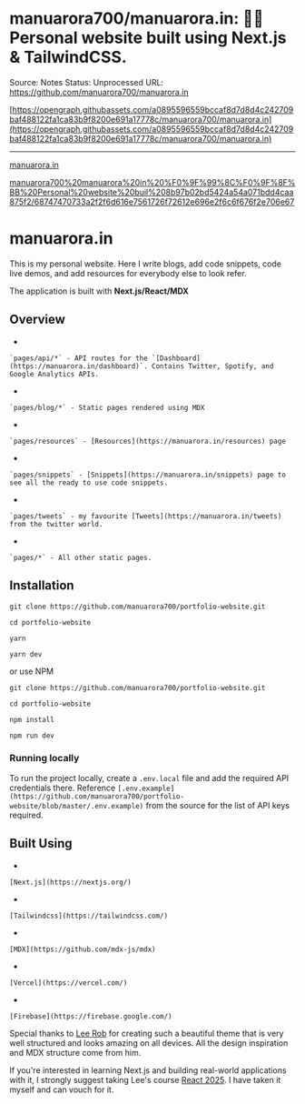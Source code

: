 # manuarora700/manuarora.in: 🙌🏻 Personal website built using Next.js & TailwindCSS.

Source: Notes
Status: Unprocessed
URL: https://github.com/manuarora700/manuarora.in

[https://opengraph.githubassets.com/a0895596559bccaf8d7d8d4c242709baf488122fa1ca83b9f8200e691a17778c/manuarora700/manuarora.in](https://opengraph.githubassets.com/a0895596559bccaf8d7d8d4c242709baf488122fa1ca83b9f8200e691a17778c/manuarora700/manuarora.in)

---

[manuarora.in](manuarora700%20manuarora%20in%20%F0%9F%99%8C%F0%9F%8F%BB%20Personal%20website%20buil%208b97b02bd5424a54a071bdd4caa875f2/manuarora.in)

[manuarora700%20manuarora%20in%20%F0%9F%99%8C%F0%9F%8F%BB%20Personal%20website%20buil%208b97b02bd5424a54a071bdd4caa875f2/68747470733a2f2f6d616e7561726f72612e696e2f6c6f676f2e706e67](manuarora700%20manuarora%20in%20%F0%9F%99%8C%F0%9F%8F%BB%20Personal%20website%20buil%208b97b02bd5424a54a071bdd4caa875f2/68747470733a2f2f6d616e7561726f72612e696e2f6c6f676f2e706e67)

# manuarora.in

This is my personal website. Here I write blogs, add code snippets, code live demos, and add resources for everybody else to look refer.

The application is built with **Next.js/React/MDX**

## Overview

- 
    
    `pages/api/*` - API routes for the `[Dashboard](https://manuarora.in/dashboard)`. Contains Twitter, Spotify, and Google Analytics APIs.
    
- 
    
    `pages/blog/*` - Static pages rendered using MDX
    
- 
    
    `pages/resources` - [Resources](https://manuarora.in/resources) page
    
- 
    
    `pages/snippets` - [Snippets](https://manuarora.in/snippets) page to see all the ready to use code snippets.
    
- 
    
    `pages/tweets` - my favourite [Tweets](https://manuarora.in/tweets) from the twitter world.
    
- 
    
    `pages/*` - All other static pages.
    

## Installation

```
git clone https://github.com/manuarora700/portfolio-website.git

cd portfolio-website

yarn

yarn dev

```

or use NPM

```
git clone https://github.com/manuarora700/portfolio-website.git

cd portfolio-website

npm install

npm run dev

```

### Running locally

To run the project locally, create a `.env.local` file and add the required API credentials there. Reference `[.env.example](https://github.com/manuarora700/portfolio-website/blob/master/.env.example)` from the source for the list of API keys required.

## Built Using

- 
    
    [Next.js](https://nextjs.org/)
    
- 
    
    [Tailwindcss](https://tailwindcss.com/)
    
- 
    
    [MDX](https://github.com/mdx-js/mdx)
    
- 
    
    [Vercel](https://vercel.com/)
    
- 
    
    [Firebase](https://firebase.google.com/)
    

Special thanks to [Lee Rob](https://github.com/leerob) for creating such a beautiful theme that is very well structured and looks amazing on all devices. All the design inspiration and MDX structure come from him.

If you're interested in learning Next.js and building real-world applications with it, I strongly suggest taking Lee's course [React 2025](https://react2025.com/). I have taken it myself and can vouch for it.